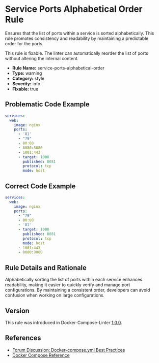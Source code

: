 # Service Ports Alphabetical Order Rule

Ensures that the list of ports within a service is sorted alphabetically. This rule promotes consistency and readability
by maintaining a predictable order for the ports.

This rule is fixable. The linter can automatically reorder the list of ports without altering the internal content.

- **Rule Name:** service-ports-alphabetical-order
- **Type:** warning
- **Category:** style
- **Severity:** info
- **Fixable:** true

## Problematic Code Example

```yaml
services:
  web:
    image: nginx
    ports:
      - '81'
      - "79"
      - 80:80
      - 8080:8080
      - 1001:443
      - target: 1000
        published: 8081
        protocol: tcp
        mode: host
```

## Correct Code Example

```yaml
services:
  web:
    image: nginx
    ports:
      - "79"
      - 80:80
      - '81'
      - target: 1000
        published: 8081
        protocol: tcp
        mode: host
      - 1001:443
      - 8080:8080
```

## Rule Details and Rationale

Alphabetically sorting the list of ports within each service enhances readability, making it easier to quickly verify
and manage port configurations. By maintaining a consistent order, developers can avoid confusion when working on large
configurations.

## Version

This rule was introduced in Docker-Compose-Linter [1.0.0](https://github.com/zavoloklom/docker-compose-linter/releases).

## References

- [Forum Discussion: Docker-compose.yml Best Practices](https://forums.docker.com/t/docker-compose-yml-best-practices/28995)
- [Docker Compose Reference](https://docs.docker.com/reference/compose-file/services/#ports)
